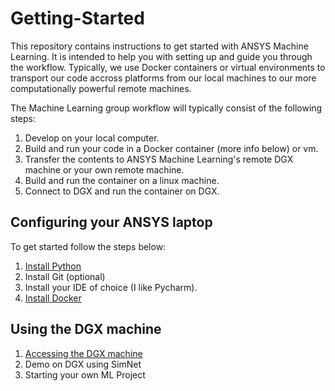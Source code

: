 # Getting-Started

This repository contains instructions to get started with ANSYS Machine Learning. It is intended to help you with setting up and guide you through the workflow.
Typically, we use Docker containers or virtual environments to transport our code accross platforms from our local machines to our more computationally powerful remote machines.

The Machine Learning group workflow will typically consist of the following steps:
1. Develop on your local computer.
1. Build and run your code in a Docker container (more info below) or vm.
1. Transfer the contents to ANSYS Machine Learning's remote DGX machine or your own remote machine.
1. Build and run the container on a linux machine. 
1. Connect to DGX and run the container on DGX.

## Configuring your ANSYS laptop
To get started follow the steps below:
1. [Install Python](InstallingPython.md)
  1. Install Git (optional)
  1. Install your IDE of choice (I like Pycharm).
1. [Install Docker](InstallingDocker.md)

## Using the DGX machine
1. [Accessing the DGX machine](DGXStation.md)
1. Demo on DGX using SimNet
1. Starting your own ML Project



